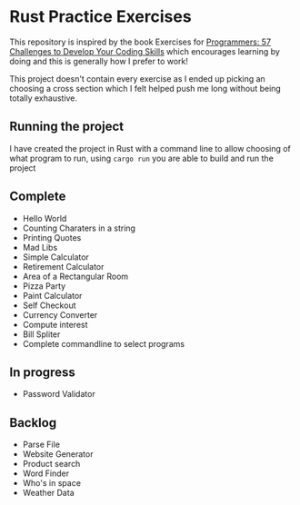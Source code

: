 # Rust Practice Exercises

This repository is inspired by the book Exercises for [Programmers: 57 Challenges to Develop Your Coding Skills](https://www.amazon.com/Exercises-Programmers-Challenges-Develop-Coding/dp/1680501224/ref=sr_1_1?keywords=pragmatic+programmers+57+challenges&qid=1574773745&sr=8-1) which encourages learning by doing and this is generally how I prefer to work!

This project doesn't contain every exercise as I ended up picking an choosing a cross section which I felt helped push me long without being totally exhaustive.

## Running the project

I have created the project in Rust with a command line to allow choosing of what program to run, using `cargo run` you are able to build and run the project

## Complete

- Hello World
- Counting Charaters in a string
- Printing Quotes
- Mad Libs
- Simple Calculator
- Retirement Calculator
- Area of a Rectangular Room
- Pizza Party
- Paint Calculator
- Self Checkout
- Currency Converter
- Compute interest
- Bill Spliter
- Complete commandline to select programs

## In progress

- Password Validator

## Backlog

- Parse File
- Website Generator
- Product search
- Word Finder
- Who's in space
- Weather Data
